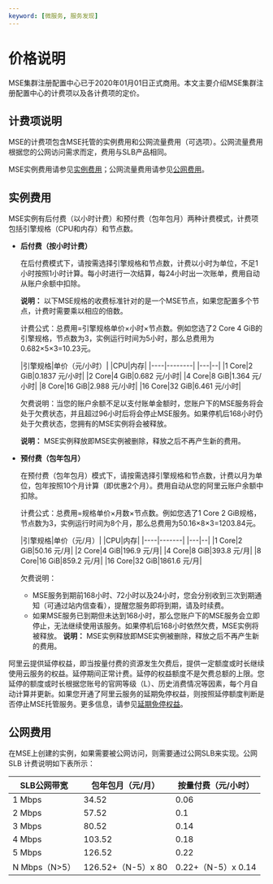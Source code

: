 ```yaml
---
keyword: [微服务, 服务发现]
---
```


# 价格说明

MSE集群注册配置中心已于2020年01月01日正式商用。本文主要介绍MSE集群注册配置中心的计费项以及各计费项的定价。

## 计费项说明

MSE的计费项包含MSE托管的实例费用和公网流量费用（可选项）。公网流量费用根据您的公网访问需求而定，费用与SLB产品相同。

MSE实例费用请参见[实例费用](#section_z0v_ikw_mq2)；公网流量费用请参见[公网费用](#section_0ls_zbc_v2c)。

## 实例费用

MSE实例有后付费（以小时计费）和预付费（包年包月）两种计费模式，计费项包括引擎规格（CPU和内存）和节点数。

-   **后付费（按小时计费）**

    在后付费模式下，请按需选择引擎规格和节点数，计费以小时为单位，不足1小时按照1小时计算。每小时进行一次结算，每24小时出一次账单，费用自动从账户余额中扣除。

    **说明：** 以下MSE规格的收费标准针对的是一个MSE节点，如果您配置多个节点，计费时需要乘以相应的倍数。

    计费公式：总费用=引擎规格单价×小时×节点数。例如您选了2 Core 4 GiB的引擎规格，节点数为3，实例运行时间为5小时，那么总费用为0.682×5×3=10.23元。

    |引擎规格|单价（元/小时）|
|CPU|内存|
    |----|--------|
    |---|--|
    |1 Core|2 GiB|0.1837 元/小时|
    |2 Core|4 GiB|0.682 元/小时|
    |4 Core|8 GiB|1.364 元/小时|
    |8 Core|16 GiB|2.988 元/小时|
    |16 Core|32 GiB|6.461 元/小时|

    欠费说明：当您的账户余额不足以支付账单金额时，您账户下的MSE服务将会处于欠费状态，并且超过96小时后将会停止MSE服务。如果停机后168小时仍处于欠费状态，您拥有的MSE实例将会被释放。

    **说明：** MSE实例释放即MSE实例被删除，释放之后不再产生新的费用。

-   **预付费（包年包月）**

    在预付费（包年包月）模式下，请按需选择引擎规格和节点数，计费以月为单位，包年按照10个月计算（即优惠2个月）。费用自动从您的阿里云账户余额中扣除。

    计费公式：总费用=规格单价×月数×节点数。例如您选了1 Core 2 GiB规格，节点数为3，实例运行时间为8个月，那么总费用为50.16×8×3=1203.84元。

    |引擎规格|单价（元/月）|
|CPU|内存|
    |----|-------|
    |---|--|
    |1 Core|2 GiB|50.16 元/月|
    |2 Core|4 GiB|196.9 元/月|
    |4 Core|8 GiB|393.8 元/月|
    |8 Core|16 GiB|859.2 元/月|
    |16 Core|32 GiB|1861.6 元/月|

    欠费说明：

    -   MSE服务到期前168小时、72小时以及24小时，您会分别收到三次到期通知（可通过站内信查看），提醒您服务即将到期，请及时续费。
    -   如果MSE服务已到期但未达到168小时，那么您账户下的MSE服务会立即停止，无法继续使用该服务。如果停机后168小时依然欠费，MSE实例将被释放。
    **说明：** MSE实例释放即MSE实例被删除，释放之后不再产生新的费用。


阿里云提供延停权益，即当按量付费的资源发生欠费后，提供一定额度或时长继续使用云服务的权益。延停期间正常计费。延停的权益额度不是欠费总额的上限。您延停的额度或时长根据您账号的官网等级（L）、历史消费情况等因素，每个月自动计算并更新。如果您开通了阿里云服务的延期免停权益，则按照延停额度判断是否停止MSE托管服务。更多信息，请参见[延期免停权益](https://help.aliyun.com/document_detail/190777.html)。

## 公网费用

在MSE上创建的实例，如果需要被公网访问，则需要通过公网SLB来实现。公网 SLB 计费说明如下表所示：

|SLB公网带宽|包年包月（元/月）|按量付费（元/小时）|
|-------|---------|----------|
|1 Mbps|34.52|0.06|
|2 Mbps|57.52|0.1|
|3 Mbps|80.52|0.14|
|4 Mbps|103.52|0.18|
|5 Mbps|126.52|0.22|
|N Mbps（N\>5）|126.52+（N-5）x 80|0.22+（N-5）x 0.14|

